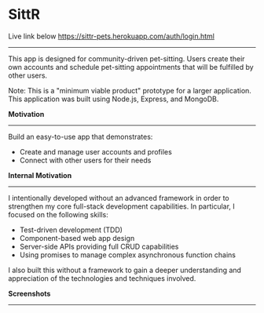 # SittR

Live link below
https://sittr-pets.herokuapp.com/auth/login.html
* * *

This app is designed for community-driven pet-sitting. 
Users create their own accounts and schedule pet-sitting appointments that will be fulfilled by other users.

Note: This is a "minimum viable product" prototype for a larger application. This application was built using Node.js, Express, and MongoDB. 

**Motivation**
* * *
Build an easy-to-use app that demonstrates:

* Create and manage user accounts and profiles
* Connect with other users for their needs

**Internal Motivation**
* * *

I intentionally developed without an advanced framework in order to strengthen my core full-stack development capabilities. In particular, I focused on the following skills:

* Test-driven development (TDD)
* Component-based web app design
* Server-side APIs providing full CRUD capabilities
* Using promises to manage complex asynchronous function chains

I also built this without a framework to gain a deeper understanding and appreciation of the technologies and techniques involved.

**Screenshots**
* * *
